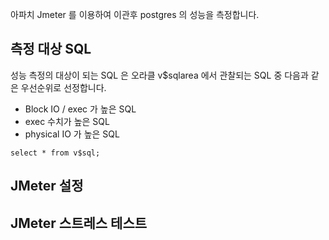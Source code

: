 
아파치 Jmeter 를 이용하여 이관후 postgres 의 성능을 측정합니다. 

## 측정 대상 SQL ##

성능 측정의 대상이 되는 SQL 은 오라클 v$sqlarea 에서 관찰되는 SQL 중 다음과 같은 우선순위로 선정합니다.

* Block IO / exec 가 높은 SQL
* exec 수치가 높은 SQL
* physical IO 가 높은 SQL 

```
select * from v$sql;
```


## JMeter 설정 ##







## JMeter 스트레스 테스트 ##
